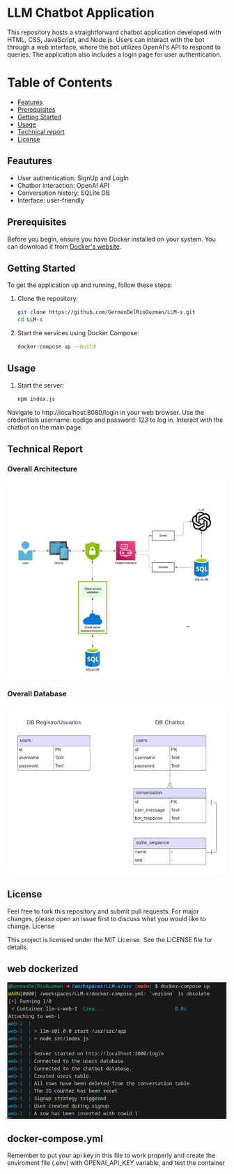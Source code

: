 # LLM Chatbot Application 

This repository hosts a straightforward chatbot application developed with HTML, CSS, JavaScript, and Node.js. Users can interact with the bot through a web interface, where the bot utilizes OpenAI's API to respond to queries. The application also includes a login page for user authentication.

# Table of Contents
- [Features](#features)
- [Prerequisites](#prerequisites)
- [Getting Started](#getting-started)
- [Usage](#usage)
- [Technical report](#technical-report)
- [License](#license)

## Feautures
- User authentication: SignUp and LogIn 
- Chatbor interaction: OpenAI API
- Conversation history: SQLite DB
- Interface: user-friendly

## Prerequisites
Before you begin, ensure you have Docker installed on your system. You can download it from [Docker's website](https://www.docker.com/products/docker-desktop).

## Getting Started
To get the application up and running, follow these steps:

1. Clone the repository:
   ```bash
   git clone https://github.com/GermanDelRioGuzman/LLM-s.git
   cd LLM-s
   ```
2. Start the services using Docker Compose:
   ```bash
   docker-compose up --build
   ```

## Usage
1. Start the server:
   ```bash
   npm index.js
   ```

Navigate to http://localhost:8080/login in your web browser.
Use the credentials username: codigo and password: 123 to log in.
Interact with the chatbot on the main page.

## Technical Report
### Overall Architecture
![architecture](/DiagramaArquitectura.png)

### Overall Database
![database](/DiagramasEntidadRelacionDBs.png)

## License
Feel free to fork this repository and submit pull requests. For major changes, please open an issue first to discuss what you would like to change.
License

This project is licensed under the MIT License. See the LICENSE file for details.
## web dockerized
![docker](/container.png)

## docker-compose.yml 
Remember to put your api key in this file to work properly and create the enviroment file (.env) with OPENAI_API_KEY variable, and test the container

